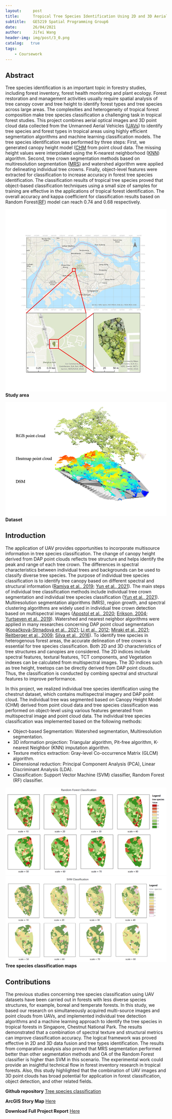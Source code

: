 ```yaml
---
layout:     post
title:      Tropical Tree Species Identification Using 2D and 3D Aerial Data
subtitle:   GE5219 Spatial Programming Group6
date:       26/04/2021
author:     Jifei Wang
header-img: img/post/3_0.png
catalog:   true
tags:
    - Coursework
---
```


## Abstract

Tree species identification is an important topic in forestry studies, including forest inventory, forest health monitoring and plant ecology. Forest restoration and management activities usually require spatial analysis of tree canopy cover and tree height to identify forest types and tree species across large areas. The complexities and heterogeneity of tropical forest composition make tree species classification a challenging task in tropical forest studies. This project combines aerial optical images and 3D point cloud data collected from the Unmanned Aerial Vehicles ([UAVs](https://www.sciencedirect.com/topics/engineering/unmanned-aerial-vehicles)) to identify tree species and forest types in tropical areas using highly efficient segmentation algorithms and machine learning classification models. The tree species identification was performed by three steps: First, we generated canopy height model ([CHM](https://www.earthdefine.com/chm/#:~:text=The%20Canopy%20Height%20Model%20(CHM,a%20CHM%20is%20LIDAR%20data.)) from point cloud data. The missing height values were interpolated using the K-nearest neighborhood ([KNN](http://scholarpedia.org/article/K-nearest_neighbor)) algorithm. Second, tree crown segmentation methods based on multiresolution segmentation ([MRS](https://www.ncbi.nlm.nih.gov/pmc/articles/PMC4183749/#:~:text=Although%20multiresolution%20segmentation%20(MRS)%20is,which%20reduces%20the%20classification%20accuracy.)) and watershed algorithm were applied for delineating individual tree crowns. Finally, object-level features were extracted for classification to increase accuracy in forest tree species identification. The classification results of tropical tree species proved that object-based classification techniques using a small size of samples for training are effective in the applications of tropical forest identification. The overall accuracy and kappa coefficient for classification results based on Random Forest([RF](https://scikit-learn.org/stable/modules/generated/sklearn.ensemble.RandomForestClassifier.html)) model can reach 0.74 and 0.68 respectively.

![avatar](/img/post/3_1.png)
**Study area**

![avatar](/img/post/3_2.png)
**Dataset**

## Introduction
The application of UAV provides opportunities to incorporate multisource information in tree species classification. The change of canopy height derived from DAP point clouds reflects tree structure and helps identify the peak and range of each tree crown. The differences in spectral characteristics between individual trees and backgrounds can be used to classify diverse tree species. The purpose of individual tree species classification is to identify tree canopy based on different spectral and structural information ([Ramiya et al., 2019](https://doi.org/10.1016/j.rsase.2019.100242); [Yun et al., 2021](https://doi.org/10.1016/j.rse.2021.112307 )). The main steps of individual tree classification methods include individual tree crown segmentation and individual tree species classification ([Yun et al., 2021](https://doi.org/10.1016/j.rse.2021.112307 )). Multiresolution segmentation algorithms (MRS), region growth, and spectral clustering algorithms are widely used in individual tree crown detection based on multispectral images ([Apostol et al., 2020](https://doi.org/10.1016/j.rse.2021.112307 ); [Erikson, 2004](https://doi.org/10.1016/j.rse.2004.04.006 ); [Yurtseven et al., 2019](https://doi.org/10.1016/j.measurement.2019.05.092 )). Watershed and nearest neighbor algorithms were applied in many researches concerning DAP point cloud segmentation ([Kopačková-Strnadová et al., 2021](https://doi.org/10.3390/rs13040705); [Li et al., 2012](https://doi.org/10.14358/pers.78.1.75 ); [Miraki et al., 2021](https://doi.org/10.1016/j.ecoinf.2020.101207 ); [Reitberger et al., 2009](https://doi.org/https://doi.org/10.1016/j.isprsjprs.2009.04.002 ); [Silva et al., 2016](https://doi.org/10.1080/07038992.2016.1196582 )). To identify tree species in heterogenous forest areas, the accurate delineation of tree crowns is essential for tree species classification. Both 2D and 3D characteristics of tree structures and canopies are considered. The 2D indices include spectral features, textural features, TCT components, and Vegetation indexes can be calculated from multispectral images. The 3D indices such as tree height, treetops can be directly derived from DAP point clouds. Thus, the classification is conducted by combing spectral and structural features to improve performance.

In this project, we realized individual tree species identification using the chestnut dataset, which contains multispectral imagery and DAP point cloud. The individual tree was segmented based on Canopy Height Model (CHM) derived from point cloud data and tree species classification was performed on object-level using various features generated from multispectral image and point cloud data. The individual tree species classification was implemented based on the following methods:

- Object-based Segmentation: Watershed segmentation, Multiresolution segmentation.
- 3D information projection: Triangular algorithm, Pit-free algorithm, K-nearest Neighbor (KNN) imputation algorithm.
- Texture metrics extraction: Gray-level Co-occurrence Matrix (GLCM) algorithm.
- Dimensional reduction: Principal Component Analysis (PCA), Linear Discriminant Analysis (LDA).
- Classification: Support Vector Machine (SVM) classifier, Random Forest (RF) classifier.

![avatar](/img/post/3_4.png)
![avatar](/img/post/3_5.png)
**Tree species classification maps**

## Contributions

The previous studies concerning tree species classification using UAV datasets have been carried out in forests with less diverse species structures, for example, boreal and temperate forests. In this study, we based our research on simultaneously acquired multi-source images and point clouds from UAVs, and implemented individual tree detection algorithms and a machine learning approach to identify the tree species in tropical forests in Singapore, Chestnut National Park. The results demonstrated that a combination of spectral texture and structural metrics can improve classification accuracy. The logical framework was proved effective in 2D and 3D data fusion and tree types identification. The results from comparative analysis also proved that MRS segmentation performed better than other segmentation methods and OA of the Random Forest classifier is higher than SVM in this scenario. The experimental work could provide an insightful technical flow in forest inventory research in tropical forests. Also, this study highlighted that the combination of UAV images and 3D point clouds has broad potential for application in forest classification, object detection, and other related fields.

**Github repository** [Tree species classification](https://github.com/Wang-Jifei/tree_species_classification)

**ArcGIS Story Map** [Here](https://arcg.is/0TKjyO0)

**Download Full Project Report** [Here](https://drive.google.com/file/d/1XrsErUPBEFw1gdlU1pEUS71AAigG4qB5/view?usp=sharing)
